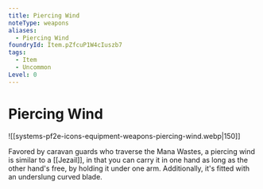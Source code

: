 ```yaml
---
title: Piercing Wind
noteType: weapons
aliases:
  - Piercing Wind
foundryId: Item.pZfcuP1W4cIuszb7
tags:
  - Item
  - Uncommon
Level: 0
---
```


# Piercing Wind
![[systems-pf2e-icons-equipment-weapons-piercing-wind.webp|150]]

Favored by caravan guards who traverse the Mana Wastes, a piercing wind is similar to a [[Jezail]], in that you can carry it in one hand as long as the other hand's free, by holding it under one arm. Additionally, it's fitted with an underslung curved blade.
